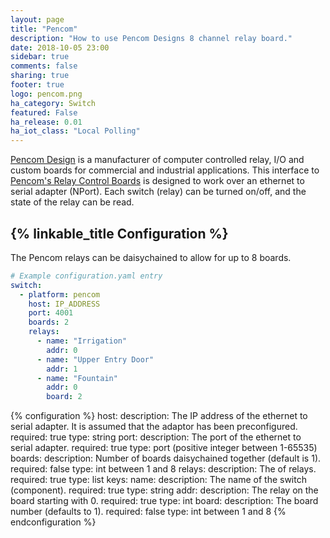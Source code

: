```yaml
---
layout: page
title: "Pencom"
description: "How to use Pencom Designs 8 channel relay board."
date: 2018-10-05 23:00
sidebar: true
comments: false
sharing: true
footer: true
logo: pencom.png
ha_category: Switch 
featured: False
ha_release: 0.01
ha_iot_class: "Local Polling"
---
```


[Pencom Design](http://www.pencomdesign.com/) is a manufacturer of computer controlled relay, I/O and custom boards for commercial and industrial applications.  This interface to [Pencom's Relay Control Boards](https://www.pencomdesign.com/relay-boards/) is designed to work over an ethernet to serial adapter (NPort).  Each switch (relay) can be turned on/off, and the state of the relay can be read.

## {% linkable_title Configuration %}

The Pencom relays can be daisychained to allow for up to 8 boards.

``` yaml
# Example configuration.yaml entry
switch:
  - platform: pencom
    host: IP_ADDRESS
    port: 4001
    boards: 2 
    relays:
      - name: "Irrigation"
        addr: 0 
      - name: "Upper Entry Door"
        addr: 1
      - name: "Fountain"
        addr: 0
        board: 2
```

{% configuration %}
host:
  description: The IP address of the ethernet to serial adapter.  It is assumed that the adaptor has been preconfigured.
  required: true
  type: string
port:
  description: The port of the ethernet to serial adapter.
  required: true
  type: port (positive integer between 1-65535)
boards:
  description: Number of boards daisychained together (default is 1).
  required: false
  type: int between 1 and 8
relays:
  description: The of relays. 
  required: true
  type: list 
  keys:
    name:
      description: The name of the switch (component).
      required: true
      type: string
    addr:
      description: The relay on the board starting with 0.
      required: true
      type: int
    board:
      description: The board number (defaults to 1).
      required: false
      type: int between 1 and 8
{% endconfiguration %}

